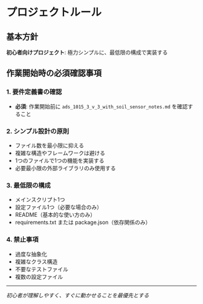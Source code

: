 # プロジェクトルール

## 基本方針
**初心者向けプロジェクト**: 極力シンプルに、最低限の構成で実装する

## 作業開始時の必須確認事項

### 1. 要件定義書の確認
- **必須**: 作業開始前に `ads_1015_3_v_3_with_soil_sensor_notes.md` を確認すること

### 2. シンプル設計の原則
- ファイル数を最小限に抑える
- 複雑な構造やフレームワークは避ける
- 1つのファイルで1つの機能を実装する
- 必要最小限の外部ライブラリのみ使用する

### 3. 最低限の構成
- メインスクリプト1つ
- 設定ファイル1つ（必要な場合のみ）
- README（基本的な使い方のみ）
- requirements.txt または package.json（依存関係のみ）

### 4. 禁止事項
- 過度な抽象化
- 複雑なクラス構造
- 不要なテストファイル
- 複数の設定ファイル

---
*初心者が理解しやすく、すぐに動かせることを最優先とする*